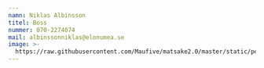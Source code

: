 ```yaml
---
namn: Niklas Albinsson
titel: Boss
nummer: 070-2274074
mail: albinssonniklas@elonumea.se
image: >-
  https://raw.githubusercontent.com/Maufive/matsake2.0/master/static/personal/images/suit.jpg
---
```


